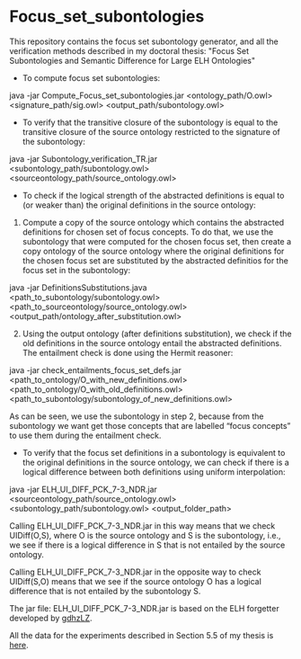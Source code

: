 # Focus_set_subontologies
This repository contains the focus set subontology generator, and all the verification methods described in my doctoral thesis: "Focus Set Subontologies and Semantic Difference for Large ELH Ontologies"

* To compute focus set subontologies:

java -jar  Compute_Focus_set_subontologies.jar <ontology_path/O.owl> <signature_path/sig.owl> <output_path/subontology.owl>

* To verify that the transitive closure of the subontology is equal to the transitive closure of the source ontology restricted to the signature of the subontology:

java -jar Subontology_verification_TR.jar <subontology_path/subontology.owl> <sourceontology_path/source_ontology.owl>

* To check if the logical strength of the abstracted definitions is equal to (or weaker than) the original definitions in the source ontology:

1. Compute a copy of the source ontology which contains the abstracted definitions for chosen set of focus concepts. To do that, we use the subontology that were computed for the chosen focus set, then create a copy ontology of the source ontology where the original definitions for the chosen focus set are substituted by the abstracted definitios for the focus set in the subontology:

java -jar DefinitionsSubstitutions.java <path_to_subontology/subontology.owl> <path_to_sourceontology/source_ontology.owl> <output_path/ontology_after_substitution.owl> 

2. Using the output ontology (after definitions substitution), we check if the old definitions in the source ontology entail the abstracted definitions. The entailment check is done using the Hermit reasoner:

java -jar check_entailments_focus_set_defs.jar <path_to_ontology/O_with_new_definitions.owl> <path_to_ontology/O_with_old_definitions.owl> <path_to_subontology/subontology_of_new_definitions.owl>

As can be seen, we use the subontology in step 2, because from the subontology we want get those concepts that are labelled “focus concepts” to use them during the entailment check.

* To verify that the focus set definitions in a subontology is equivalent to the original definitions in the source ontology, we can check if there is a logical difference between both definitions using uniform interpolation:

java -jar ELH_UI_DIFF_PCK_7-3_NDR.jar <sourceontology_path/source_ontology.owl> <subontology_path/subontology.owl> <output_folder_path>

Calling ELH_UI_DIFF_PCK_7-3_NDR.jar in this way means that we check UIDiff(O,S), where O is the source ontology and S is the subontology, i.e., we see if there is a logical difference in S that is not entailed by the source ontology. 

Calling ELH_UI_DIFF_PCK_7-3_NDR.jar in the opposite way to check UIDiff(S,O) means that we see if the source ontology O has a logical difference that is not entailed by the subontology S.

The jar file: ELH_UI_DIFF_PCK_7-3_NDR.jar is based on the ELH forgetter developed by [gdhzLZ](https://github.com/gdhzLZ/ELH-forgetting).

All the data for the experiments described in Section 5.5 of my thesis is [here](https://tinyurl.com/evaluation-data). 

